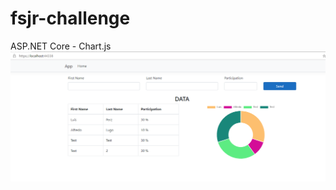 # fsjr-challenge
ASP.NET Core - Chart.js
![alt text](https://github.com/luisjosetl/fsjr-challenge/blob/master/fsjr-challenge/Images/screen.png?raw=true)
